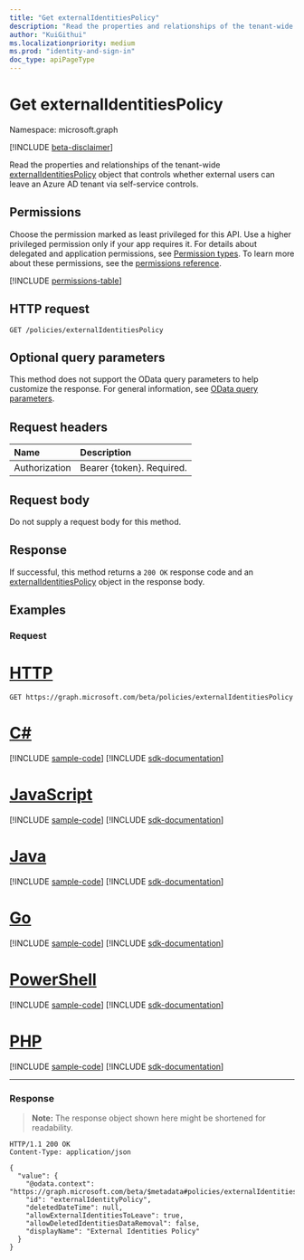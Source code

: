 ```yaml
---
title: "Get externalIdentitiesPolicy"
description: "Read the properties and relationships of the tenant-wide externalIdentitiesPolicy object that controls whether external users can leave an Azure AD tenant via self-service controls."
author: "KuiGithui"
ms.localizationpriority: medium
ms.prod: "identity-and-sign-in"
doc_type: apiPageType
---
```


# Get externalIdentitiesPolicy
Namespace: microsoft.graph

[!INCLUDE [beta-disclaimer](../../includes/beta-disclaimer.md)]

Read the properties and relationships of the tenant-wide [externalIdentitiesPolicy](../resources/externalidentitiespolicy.md) object that controls whether external users can leave an Azure AD tenant via self-service controls.

## Permissions
Choose the permission marked as least privileged for this API. Use a higher privileged permission only if your app requires it. For details about delegated and application permissions, see [Permission types](/graph/permissions-overview#permission-types). To learn more about these permissions, see the [permissions reference](/graph/permissions-reference).

<!-- { "blockType": "permissions", "name": "externalidentitiespolicy_get" } -->
[!INCLUDE [permissions-table](../includes/permissions/externalidentitiespolicy-get-permissions.md)]

## HTTP request

<!-- {
  "blockType": "ignored"
}
-->
``` http
GET /policies/externalIdentitiesPolicy
```

## Optional query parameters
This method does not support the OData query parameters to help customize the response. For general information, see [OData query parameters](/graph/query-parameters).

## Request headers
|Name|Description|
|:---|:---|
|Authorization|Bearer {token}. Required.|

## Request body
Do not supply a request body for this method.

## Response

If successful, this method returns a `200 OK` response code and an [externalIdentitiesPolicy](../resources/externalidentitiespolicy.md) object in the response body.

## Examples

### Request

# [HTTP](#tab/http)
<!-- {
  "blockType": "request",
  "name": "get_externalidentitiespolicy"
}
-->
``` http
GET https://graph.microsoft.com/beta/policies/externalIdentitiesPolicy
```

# [C#](#tab/csharp)
[!INCLUDE [sample-code](../includes/snippets/csharp/get-externalidentitiespolicy-csharp-snippets.md)]
[!INCLUDE [sdk-documentation](../includes/snippets/snippets-sdk-documentation-link.md)]

# [JavaScript](#tab/javascript)
[!INCLUDE [sample-code](../includes/snippets/javascript/get-externalidentitiespolicy-javascript-snippets.md)]
[!INCLUDE [sdk-documentation](../includes/snippets/snippets-sdk-documentation-link.md)]

# [Java](#tab/java)
[!INCLUDE [sample-code](../includes/snippets/java/get-externalidentitiespolicy-java-snippets.md)]
[!INCLUDE [sdk-documentation](../includes/snippets/snippets-sdk-documentation-link.md)]

# [Go](#tab/go)
[!INCLUDE [sample-code](../includes/snippets/go/get-externalidentitiespolicy-go-snippets.md)]
[!INCLUDE [sdk-documentation](../includes/snippets/snippets-sdk-documentation-link.md)]

# [PowerShell](#tab/powershell)
[!INCLUDE [sample-code](../includes/snippets/powershell/get-externalidentitiespolicy-powershell-snippets.md)]
[!INCLUDE [sdk-documentation](../includes/snippets/snippets-sdk-documentation-link.md)]

# [PHP](#tab/php)
[!INCLUDE [sample-code](../includes/snippets/php/get-externalidentitiespolicy-php-snippets.md)]
[!INCLUDE [sdk-documentation](../includes/snippets/snippets-sdk-documentation-link.md)]

---

### Response
>**Note:** The response object shown here might be shortened for readability.
<!-- {
  "blockType": "response",
  "truncated": true,
  "@odata.type": "microsoft.graph.externalIdentitiesPolicy"
}
-->
``` http
HTTP/1.1 200 OK
Content-Type: application/json

{
  "value": {
    "@odata.context": "https://graph.microsoft.com/beta/$metadata#policies/externalIdentitiesPolicy/$entity",
    "id": "externalIdentityPolicy",
    "deletedDateTime": null,
    "allowExternalIdentitiesToLeave": true,
    "allowDeletedIdentitiesDataRemoval": false,
    "displayName": "External Identities Policy"
  }
}
```

